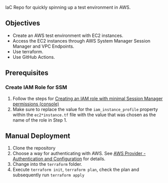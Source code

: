IaC Repo for quickly spinning up a test environment in AWS.

## Objectives

- Create an AWS test environment with EC2 instances.
- Access the EC2 instances through AWS System Manager Session Manager and VPC Endpoints.
- Use terraform.
- Use GitHub Actions.

## Prerequisites

### Create IAM Role for SSM

1. Follow the steps for [Creating an IAM role with minimal Session Manager permissions (console)](https://docs.aws.amazon.com/systems-manager/latest/userguide/getting-started-create-iam-instance-profile.html#create-iam-instance-profile-ssn-only)
2. Make sure to replace the value for the `iam_instance_profile` property within the `ec2*instance.tf` file with the value that was chosen as the name of the role in Step 1.

## Manual Deployment

1. Clone the repository
2. Choose a way for authenticating with AWS. See [AWS Provider - Authentication and Configuration](https://registry.terraform.io/providers/hashicorp/aws/latest/docs#authentication-and-configuration) for details.
3. Change into the `terraform` folder.
4. Execute `terraform init`, `terraform plan`, check the plan and subsequently run `terraform apply`